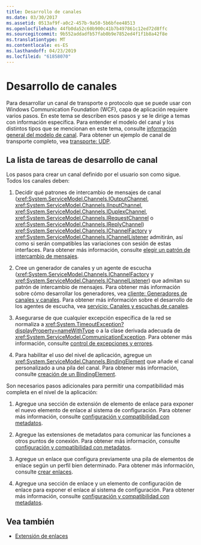 ```yaml
---
title: Desarrollo de canales
ms.date: 03/30/2017
ms.assetid: 0513af9f-a0c2-457b-9a50-5b6bfee48513
ms.openlocfilehash: 44fb0da52c60b900c41b7b497861c12ed72d8ffc
ms.sourcegitcommit: 9b552addadfb57fab0b9e7852ed4f1f1b8a42f8e
ms.translationtype: MT
ms.contentlocale: es-ES
ms.lasthandoff: 04/23/2019
ms.locfileid: "61858070"
---
```

# <a name="developing-channels"></a>Desarrollo de canales
Para desarrollar un canal de transporte o protocolo que se puede usar con Windows Communication Foundation (WCF), capa de aplicación requiere varios pasos. En este tema se describen esos pasos y se le dirige a temas con información específica. Para entender el modelo del canal y los distintos tipos que se mencionan en este tema, consulte [información general del modelo de canal](../../../../docs/framework/wcf/extending/channel-model-overview.md). Para obtener un ejemplo de canal de transporte completo, vea [transporte: UDP](../../../../docs/framework/wcf/samples/transport-udp.md).  
  
## <a name="the-channel-development-task-list"></a>La lista de tareas de desarrollo de canal  
 Los pasos para crear un canal definido por el usuario son como sigue. Todos los canales deben:  
  
1. Decidir qué patrones de intercambio de mensajes de canal (<xref:System.ServiceModel.Channels.IOutputChannel>, <xref:System.ServiceModel.Channels.IInputChannel>, <xref:System.ServiceModel.Channels.IDuplexChannel>, <xref:System.ServiceModel.Channels.IRequestChannel> o <xref:System.ServiceModel.Channels.IReplyChannel>) <xref:System.ServiceModel.Channels.IChannelFactory> y <xref:System.ServiceModel.Channels.IChannelListener> admitirán, así como si serán compatibles las variaciones con sesión de estas interfaces. Para obtener más información, consulte [elegir un patrón de intercambio de mensajes](../../../../docs/framework/wcf/extending/choosing-a-message-exchange-pattern.md).  
  
2. Cree un generador de canales y un agente de escucha (<xref:System.ServiceModel.Channels.IChannelFactory> y <xref:System.ServiceModel.Channels.IChannelListener>) que admitan su patrón de intercambio de mensajes. Para obtener más información sobre cómo desarrollar los generadores, vea [cliente: Generadores de canales y canales](../../../../docs/framework/wcf/extending/client-channel-factories-and-channels.md). Para obtener más información sobre el desarrollo de los agentes de escucha, vea [servicio: Canales y escuchas de canales](../../../../docs/framework/wcf/extending/service-channel-listeners-and-channels.md).  
  
3. Asegurarse de que cualquier excepción específica de la red se normaliza a <xref:System.TimeoutException?displayProperty=nameWithType> o a la clase derivada adecuada de <xref:System.ServiceModel.CommunicationException>. Para obtener más información, consulte [control de excepciones y errores](../../../../docs/framework/wcf/extending/handling-exceptions-and-faults.md).  
  
4. Para habilitar el uso del nivel de aplicación, agregue un <xref:System.ServiceModel.Channels.BindingElement> que añade el canal personalizado a una pila del canal. Para obtener más información, consulte [creación de un BindingElement](../../../../docs/framework/wcf/extending/creating-a-bindingelement.md).  
  
 Son necesarios pasos adicionales para permitir una compatibilidad más completa en el nivel de la aplicación:  
  
1. Agregue una sección de extensión de elemento de enlace para exponer el nuevo elemento de enlace al sistema de configuración. Para obtener más información, consulte [configuración y compatibilidad con metadatos](../../../../docs/framework/wcf/extending/configuration-and-metadata-support.md).  
  
2. Agregue las extensiones de metadatos para comunicar las funciones a otros puntos de conexión. Para obtener más información, consulte [configuración y compatibilidad con metadatos](../../../../docs/framework/wcf/extending/configuration-and-metadata-support.md).  
  
3. Agregue un enlace que configura previamente una pila de elementos de enlace según un perfil bien determinado. Para obtener más información, consulte [crear enlaces](../../../../docs/framework/wcf/extending/creating-user-defined-bindings.md).  
  
4. Agregue una sección de enlace y un elemento de configuración de enlace para exponer el enlace al sistema de configuración. Para obtener más información, consulte [configuración y compatibilidad con metadatos](../../../../docs/framework/wcf/extending/configuration-and-metadata-support.md).  
  
## <a name="see-also"></a>Vea también

- [Extensión de enlaces](../../../../docs/framework/wcf/extending/extending-bindings.md)
